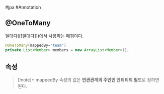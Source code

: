 #jpa #Annotation 

## @OneToMany
일대다([[일대다]])에서 사용하는 매핑이다.

```java
@OneToMany(mappedBy="team")
private List<Member> members = new ArrayList<Member>();
```

## 속성
> [!note]+ mappedBy
> 속성의 값은 **연관관계의 주인인 엔티티의 필드**로 정하면 된다.